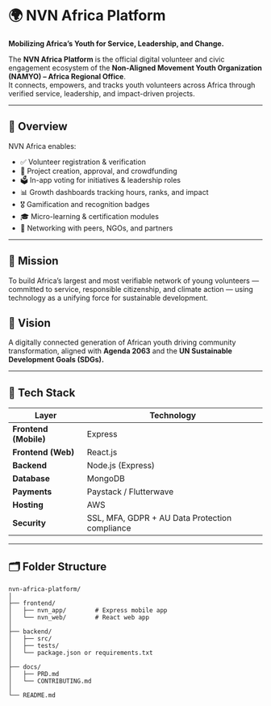 # 🌍 NVN Africa Platform

**Mobilizing Africa’s Youth for Service, Leadership, and Change.**

The **NVN Africa Platform** is the official digital volunteer and civic engagement ecosystem of the **Non-Aligned Movement Youth Organization (NAMYO) – Africa Regional Office**.  
It connects, empowers, and tracks youth volunteers across Africa through verified service, leadership, and impact-driven projects.

---

## 🚀 Overview

NVN Africa enables:
- ✅ Volunteer registration & verification  
- 🧱 Project creation, approval, and crowdfunding  
- 🗳️ In-app voting for initiatives & leadership roles  
- 📊 Growth dashboards tracking hours, ranks, and impact  
- 🎖️ Gamification and recognition badges  
- 🎓 Micro-learning & certification modules  
- 🤝 Networking with peers, NGOs, and partners  

---

## 🧠 Mission
To build Africa’s largest and most verifiable network of young volunteers — committed to service, responsible citizenship, and climate action — using technology as a unifying force for sustainable development.

## 🌅 Vision
A digitally connected generation of African youth driving community transformation, aligned with **Agenda 2063** and the **UN Sustainable Development Goals (SDGs).**

---

## 🧰 Tech Stack

| Layer | Technology |
|-------|-------------|
| **Frontend (Mobile)** | Express |
| **Frontend (Web)** | React.js |
| **Backend** | Node.js (Express) |
| **Database** | MongoDB |
| **Payments** | Paystack / Flutterwave |
| **Hosting** | AWS  |
| **Security** | SSL, MFA, GDPR + AU Data Protection compliance |

---

## 🗂️ Folder Structure

```text
nvn-africa-platform/
│
├── frontend/
│   ├── nvn_app/        # Express mobile app
│   └── nvn_web/        # React web app
│
├── backend/
│   ├── src/
│   ├── tests/
│   └── package.json or requirements.txt
│
├── docs/
│   ├── PRD.md
│   └── CONTRIBUTING.md
│
└── README.md
